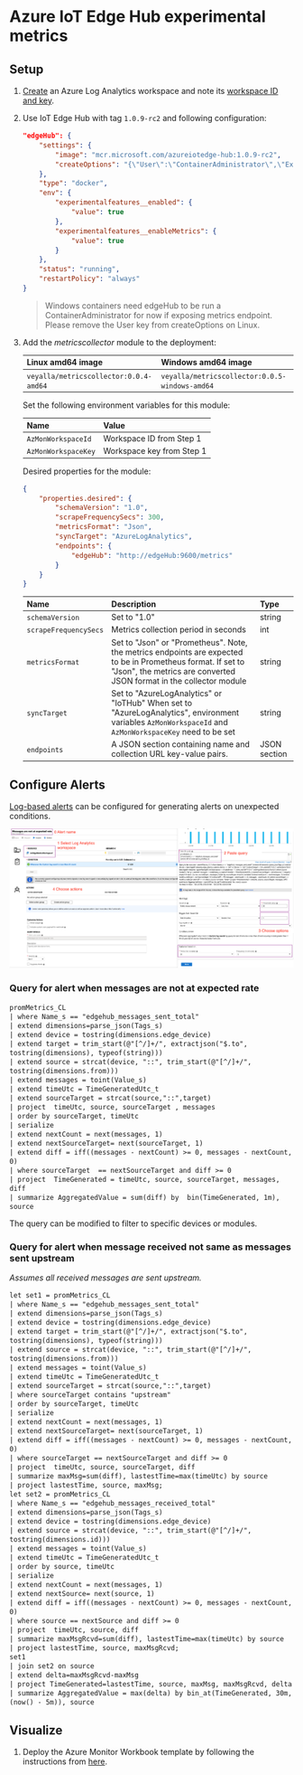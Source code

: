 # Azure IoT Edge Hub experimental metrics

## Setup

1. [Create](https://docs.microsoft.com/en-us/azure/azure-monitor/learn/quick-create-workspace#create-a-workspace) an Azure Log Analytics workspace and note its [workspace ID and key](https://docs.microsoft.com/en-us/azure/azure-monitor/platform/agent-windows#obtain-workspace-id-and-key).

1. Use IoT Edge Hub with tag `1.0.9-rc2` and following configuration: 

    ```json
    "edgeHub": {
        "settings": {
            "image": "mcr.microsoft.com/azureiotedge-hub:1.0.9-rc2",
            "createOptions": "{\"User\":\"ContainerAdministrator\",\"ExposedPorts\":{\"9600/tcp\":{},\"5671/tcp\":{},\"8883/tcp\":{}}}"
        },
        "type": "docker",
        "env": {
            "experimentalfeatures__enabled": {
                "value": true
            },
            "experimentalfeatures__enableMetrics": {
                "value": true
            }
        },
        "status": "running",
        "restartPolicy": "always"
    }
    ```

    >Windows containers need edgeHub to be run a ContainerAdministrator for now if exposing metrics endpoint. Please remove the User key from createOptions on Linux.

1. Add the *metricscollector* module to the deployment:

    | Linux amd64 image                    | Windows amd64 image                          |
    |--------------------------------------|----------------------------------------------|
    | `veyalla/metricscollector:0.0.4-amd64` | `veyalla/metricscollector:0.0.5-windows-amd64` |

    Set the following environment variables for this module:

    | Name                | Value                     |
    |---------------------|---------------------------|
    | `AzMonWorkspaceId`  | Workspace ID from Step 1  |
    | `AzMonWorkspaceKey` | Workspace key from Step 1 |

    Desired properties for the module:

    ```json
    {
        "properties.desired": {
            "schemaVersion": "1.0",
            "scrapeFrequencySecs": 300,
            "metricsFormat": "Json",
            "syncTarget": "AzureLogAnalytics",
            "endpoints": {
                "edgeHub": "http://edgeHub:9600/metrics"
            }
        }
    }
    ```

    | Name                  | Description                                                                                                                                                                            | Type         |
    |-----------------------|----------------------------------------------------------------------------------------------------------------------------------------------------------------------------------------|--------------|
    | `schemaVersion`       | Set to "1.0"                                                                                                                                                                           | string       |
    | `scrapeFrequencySecs` | Metrics collection period in seconds                                                                                                                                                   | int          |
    | `metricsFormat`       | Set to "Json" or "Prometheus".   Note, the metrics endpoints are expected to be in  Prometheus format. If set to "Json", the metrics are converted JSON format in the collector module | string       |
    | `syncTarget`          | Set to "AzureLogAnalytics" or "IoTHub"  When set to "AzureLogAnalytics", environment variables  `AzMonWorkspaceId` and `AzMonWorkspaceKey` need to be set                              | string       |
    | `endpoints`           | A JSON section containing name and collection URL key-value pairs.                                                                                                                     | JSON section |

## Configure Alerts

[Log-based alerts](https://docs.microsoft.com/azure/azure-monitor/platform/alerts-log) can be configured for generating alerts on unexpected conditions. 

![media/alert-ss.png](media/alert-ss.png)

### Query for alert when messages are not at expected rate

```
promMetrics_CL
| where Name_s == "edgehub_messages_sent_total"
| extend dimensions=parse_json(Tags_s)
| extend device = tostring(dimensions.edge_device)
| extend target = trim_start(@"[^/]+/", extractjson("$.to", tostring(dimensions), typeof(string)))
| extend source = strcat(device, "::", trim_start(@"[^/]+/", tostring(dimensions.from)))
| extend messages = toint(Value_s)
| extend timeUtc = TimeGeneratedUtc_t
| extend sourceTarget = strcat(source,"::",target)
| project  timeUtc, source, sourceTarget , messages
| order by sourceTarget, timeUtc
| serialize
| extend nextCount = next(messages, 1)
| extend nextSourceTarget= next(sourceTarget, 1)
| extend diff = iff((messages - nextCount) >= 0, messages - nextCount, 0)
| where sourceTarget  == nextSourceTarget and diff >= 0
| project  TimeGenerated = timeUtc, source, sourceTarget, messages, diff
| summarize AggregatedValue = sum(diff) by  bin(TimeGenerated, 1m), source
```
The query can be modified to filter to specific devices or modules.

### Query for alert when message received not same as messages sent upstream

*Assumes all received messages are sent upstream.*

```
let set1 = promMetrics_CL
| where Name_s == "edgehub_messages_sent_total"
| extend dimensions=parse_json(Tags_s)
| extend device = tostring(dimensions.edge_device)
| extend target = trim_start(@"[^/]+/", extractjson("$.to", tostring(dimensions), typeof(string)))
| extend source = strcat(device, "::", trim_start(@"[^/]+/", tostring(dimensions.from)))
| extend messages = toint(Value_s)
| extend timeUtc = TimeGeneratedUtc_t
| extend sourceTarget = strcat(source,"::",target)
| where sourceTarget contains "upstream"
| order by sourceTarget, timeUtc
| serialize
| extend nextCount = next(messages, 1)
| extend nextSourceTarget= next(sourceTarget, 1)
| extend diff = iff((messages - nextCount) >= 0, messages - nextCount, 0)
| where sourceTarget == nextSourceTarget and diff >= 0
| project  timeUtc, source, sourceTarget, diff
| summarize maxMsg=sum(diff), lastestTime=max(timeUtc) by source
| project lastestTime, source, maxMsg;
let set2 = promMetrics_CL
| where Name_s == "edgehub_messages_received_total"
| extend dimensions=parse_json(Tags_s)
| extend device = tostring(dimensions.edge_device)
| extend source = strcat(device, "::", trim_start(@"[^/]+/", tostring(dimensions.id)))
| extend messages = toint(Value_s)
| extend timeUtc = TimeGeneratedUtc_t
| order by source, timeUtc
| serialize
| extend nextCount = next(messages, 1)
| extend nextSource= next(source, 1)
| extend diff = iff((messages - nextCount) >= 0, messages - nextCount, 0)
| where source == nextSource and diff >= 0
| project  timeUtc, source, diff
| summarize maxMsgRcvd=sum(diff), lastestTime=max(timeUtc) by source
| project lastestTime, source, maxMsgRcvd;
set1
| join set2 on source
| extend delta=maxMsgRcvd-maxMsg
| project TimeGenerated=lastestTime, source, maxMsg, maxMsgRcvd, delta
| summarize AggregatedValue = max(delta) by bin_at(TimeGenerated, 30m, (now() - 5m)), source
```

## Visualize

1. Deploy the Azure Monitor Workbook template by following the instructions from [here](azmon-workbook-template/).







